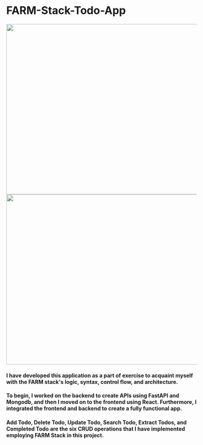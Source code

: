 # FARM-Stack-Todo-App

<p>
 <img src = "./screenshot1" width = "900" height="450" />
 <img src = "./screenshot2" width = "900" height="450" />
</p>

#### I have developed this application as a part of exercise to acquaint myself with the FARM stack's logic, syntax, control flow, and architecture. 

#### To begin, I worked on the backend to create APIs using FastAPI and Mongodb, and then I moved on to the frontend using React. Furthermore, I integrated the frontend and backend to create a fully functional app. 

#### Add Todo, Delete Todo, Update Todo, Search Todo, Extract Todos, and Completed Todo are the six CRUD operations that I have implemented employing FARM Stack in this project.



